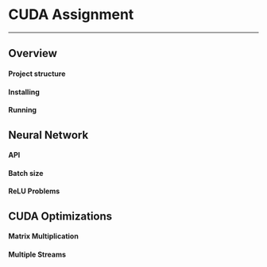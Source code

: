 # CUDA Assignment
----------
## Overview

#### Project structure
#### Installing
#### Running

## Neural Network
#### API
#### Batch size
#### ReLU Problems

## CUDA Optimizations
#### Matrix Multiplication
#### Multiple Streams